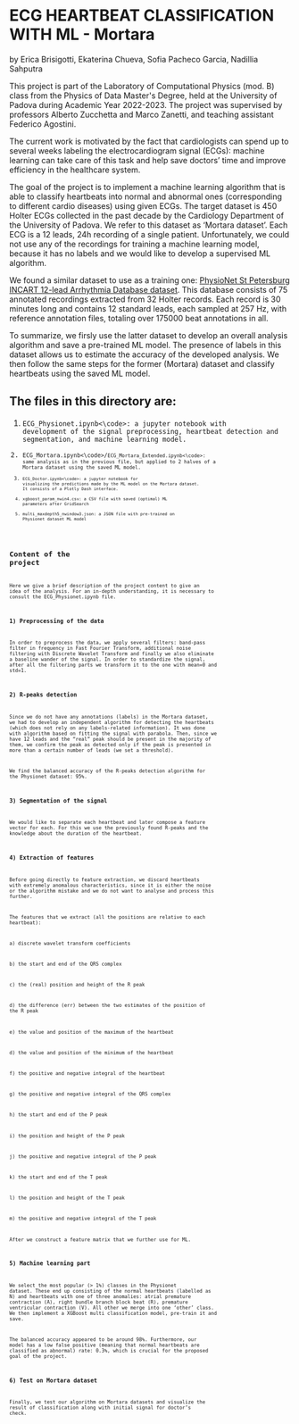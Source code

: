 # **ECG HEARTBEAT CLASSIFICATION WITH ML - Mortara**
by Erica Brisigotti, Ekaterina Chueva, Sofia Pacheco Garcia, Nadillia Sahputra

This project is part of the Laboratory of Computational Physics (mod. B) class from the Physics of Data Master's Degree, held at the University of Padova during Academic Year 2022-2023. The project was supervised by professors Alberto Zucchetta and Marco Zanetti, and teaching assistant Federico Agostini.

The current work is motivated by the fact that cardiologists can spend up to several weeks labeling the electrocardiogram signal (ECGs): machine learning can take care of this task and help save doctors’ time and improve efficiency in the healthcare system. 

The goal of the project is to implement a machine learning algorithm that is able to classify heartbeats into normal and abnormal ones (corresponding to different cardio diseases) using given ECGs. The target dataset is 450 Holter ECGs collected in the past decade by the Cardiology Department of the University of Padova. We refer to this dataset as ‘Mortara dataset’. Each ECG is a 12 leads, 24h recording of a single patient. Unfortunately, we could not use any of the recordings for training a machine learning model, because it has no labels and we would like to develop a supervised ML algorithm.

We found a similar dataset to use as a training one:  [PhysioNet St Petersburg INCART 12-lead Arrhythmia Database dataset](https://physionet.org/content/incartdb/1.0.0/). This database consists of 75 annotated recordings extracted from 32 Holter records. Each record is 30 minutes long and contains 12 standard leads, each sampled at 257 Hz, with reference annotation files, totaling over 175000 beat annotations in all.

To summarize, we firsly use the latter dataset to develop an overall analysis algorithm and save a pre-trained ML model. The presence of labels in this dataset allows us to estimate the accuracy of the developed analysis. We then follow the same steps for the former (Mortara) dataset and classify heartbeats using the saved ML model.

## **The files in this directory are**:
1) <code>ECG_Physionet.ipynb<\code>: a jupyter notebook with development of the signal preprocessing, heartbeat detection and segmentation, and machine learning model.
2) <code>ECG_Mortara.ipynb<\code>/<code>ECG_Mortara_Extended.ipynb<\code>: same analysis as in the previous file, but applied to 2 halves of a Mortara dataset using the saved ML model.
3) <code>ECG_Doctor.ipynb<\code>: a jupyter notebook for visualizing the predictions made by the ML model on the Mortara dataset. It consists of a Plotly Dash interface.
4) xgboost_param_nwin4.csv: a CSV file with saved (optimal) ML parameters after GridSearch
5) multi_maxdepth5_nwindow3.json: a JSON file with pre-trained on Physionet dataset ML model

## **Content of the project**
Here we give a brief description of the project content to give an idea of the analysis. For an in-depth understanding, it is necessary to consult the ECG_Physionet.ipynb file.

### 1) Preprocessing of the data

In order to preprocess the data, we apply several filters: band-pass filter in frequency in Fast Fourier Transform, additional noise filtering with Discrete Wavelet Transform and finally we also eliminate a baseline wander of the signal. In order to standardize the signal, after all the filtering parts we transform it to the one with mean=0 and std=1.

### 2) R-peaks detection

Since we do not have any annotations (labels) in the Mortara dataset, we had to develop an independent algorithm for detecting the heartbeats (which does not rely on any labels-related information). It was done with algorithm based on fitting the signal with parabola. Then, since we have 12 leads and the “real” peak should be present in the majority of them, we confirm the peak as detected only if the peak is presented in more than a certain number of leads (we set a threshold).

We find the balanced accuracy of the R-peaks detection algorithm for the Physionet dataset: 95%.

### 3) Segmentation of the signal
We would like to separate each heartbeat and later compose a feature vector for each. For this we use the previously found R-peaks and the knowledge about the duration of the heartbeat.

### 4) Extraction of features

Before going directly to feature extraction, we discard heartbeats with extremely anomalous characteristics, since it is either the noise or the algorithm mistake and we do not want to analyse and process this further.

The features that we extract (all the positions are relative to each heartbeat):

a) discrete wavelet transform coefficients

b) the start and end of the QRS complex

c) the (real) position and height of the R peak

d) the difference (err) between the two estimates of the position of the R peak

e) the value and position of the maximum of the heartbeat 

d) the value and position of the minimum of the heartbeat

f) the positive and negative integral of the heartbeat 

g) the positive and negative integral of the QRS complex 

h) the start and end of the P peak 

i) the position and height of the P peak

j) the positive and negative integral of the P peak 

k) the start and end of the T peak 

l) the position and height of the T peak

m) the positive and negative integral of the T peak

After we construct a feature matrix that we further use for ML.

### 5) Machine learning part

We select the most popular (> 1%)  classes in the Physionet dataset. These end up consisting of the normal heartbeats (labelled as N) and heartbeats with one of three anomalies: atrial premature contraction (A), right bundle branch block beat (R), premature ventricular contraction (V). All other we merge into one ‘other’ class.
We then implement a XGBoost multi classification model, pre-train it and save. 

The balanced accuracy appeared to be around 98%. Furthermore, our model has a low false positive  (meaning that normal heartbeats are classified as abnormal) rate: 0.3%, which is crucial for the proposed goal of the project.

### 6) Test on Mortara dataset

Finally, we test our algorithm on Mortara datasets and visualize the result of classification along with initial signal for doctor’s check.
